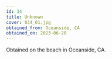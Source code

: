 ```yaml
---
id: 34 
title: Unknown
cover: 034_01.jpg
obtained_from: Oceanside, CA
obtained_on: 2023-06-20
---
```


Obtained on the beach in Oceanside, CA.
